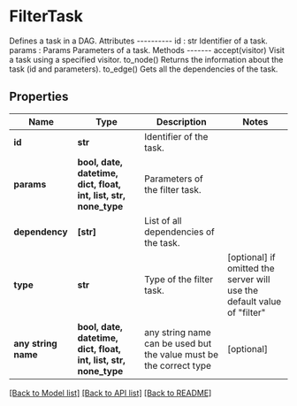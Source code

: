 # FilterTask

Defines a task in a DAG.  Attributes ---------- id : str     Identifier of a task. params : Params     Parameters of a task.  Methods ------- accept(visitor)     Visit a task using a specified visitor. to_node()     Returns the information about the task (id and parameters). to_edge()     Gets all the dependencies of the task.

## Properties
Name | Type | Description | Notes
------------ | ------------- | ------------- | -------------
**id** | **str** | Identifier of the task. | 
**params** | **bool, date, datetime, dict, float, int, list, str, none_type** | Parameters of the filter task. | 
**dependency** | **[str]** | List of all dependencies of the task. | 
**type** | **str** | Type of the filter task. | [optional]  if omitted the server will use the default value of "filter"
**any string name** | **bool, date, datetime, dict, float, int, list, str, none_type** | any string name can be used but the value must be the correct type | [optional]

[[Back to Model list]](../README.md#documentation-for-models) [[Back to API list]](../README.md#documentation-for-api-endpoints) [[Back to README]](../README.md)


